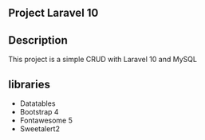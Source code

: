 ## Project Laravel 10
## Description
This project is a simple CRUD with Laravel 10 and MySQL
## libraries
- Datatables
- Bootstrap 4
- Fontawesome 5
- Sweetalert2
